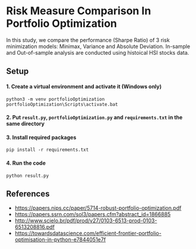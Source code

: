 # Risk Measure Comparison In Portfolio Optimization

In this study, we compare the performance (Sharpe Ratio) of 3 risk minimization models: Minimax, Variance and Absolute Deviation. In-sample and Out-of-sample analysis are conducted using histoical HSI stocks data.

## Setup

#### 1. Create a virtual environment and activate it (Windows only)

``` command
python3 -m venv portfolioOptimization
portfolioOptimization\Scripts\activate.bat
```

#### 2. Put `result.py`, `portfolioOptimization.py` and `requirements.txt` in the same directory

#### 3. Install required packages

``` command
pip install -r requirements.txt
```

#### 4. Run the code

``` command
python result.py
```

## References

* https://papers.nips.cc/paper/5714-robust-portfolio-optimization.pdf
* https://papers.ssrn.com/sol3/papers.cfm?abstract_id=1866885
* http://www.scielo.br/pdf/prod/v27/0103-6513-prod-0103-6513208816.pdf
* https://towardsdatascience.com/efficient-frontier-portfolio-optimisation-in-python-e7844051e7f
